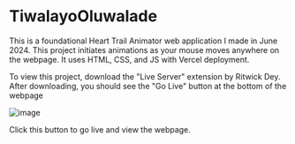 # TiwalayoOluwalade
This is a foundational Heart Trail Animator web application I made in June 2024. 
This project initiates animations as your mouse moves anywhere on the webpage. It uses HTML, CSS, and JS with Vercel deployment.

To view this project, download the "Live Server" extension by Ritwick Dey.
After downloading, you should see the "Go Live" button at the bottom of the webpage

![image](https://github.com/user-attachments/assets/ef20e539-6131-4a4c-9392-8d3d3a630080)


Click this button to go live and view the webpage.



